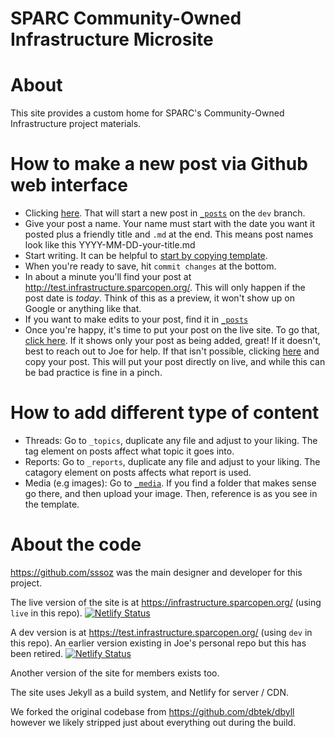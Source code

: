 SPARC Community-Owned Infrastructure Microsite
=====

# About

This site provides a custom home for SPARC's Community-Owned Infrastructure project materials.

# How to make a new post via Github web interface

* Clicking [here](https://github.com/sparcopen/infrastructure/new/dev/_posts). That will start a new post in [`_posts`](https://github.com/sparcopen/infrastructure/tree/dev/_posts) on the `dev` branch.
* Give your post a name. Your name must start with the date you want it posted plus a friendly title and `.md` at the end. This means post names look like this YYYY-MM-DD-your-title.md
* Start writing. It can be helpful to [start by copying template](https://github.com/sparcopen/infrastructure/edit/dev/_drafts/template.md).
* When you're ready to save, hit `commit changes` at the bottom.
* In about a minute you'll find your post at http://test.infrastructure.sparcopen.org/. This will only happen if the post date is *today*. Think of this as a preview, it won't show up on Google or anything like that.
* If you want to make edits to your post, find it in [`_posts`](https://github.com/sparcopen/infrastructure/tree/dev/_posts)
* Once you're happy, it's time to put your post on the live site. To go that, [click here](https://github.com/sparcopen/infrastructure/compare/dev?expand=1). If it shows only your post as being added, great! If it doesn't, best to reach out to Joe for help. If that isn't possible, clicking [here](https://github.com/sparcopen/infrastructure/new/live/_posts) and copy your post. This will put your post directly on live, and while this can be bad practice is fine in a pinch.

# How to add different type of content

* Threads: Go to `_topics`, duplicate any file and adjust to your liking. The tag element on posts affect what topic it goes into.
* Reports: Go to `_reports`, duplicate any file and adjust to your liking. The catagory element on posts affects what report is used.
* Media (e.g images): Go to [`_media`](https://github.com/sparcopen/infrastructure/tree/dev/media). If you find a folder that makes sense go there, and then upload your image. Then, reference is as you see in the template.

# About the code

https://github.com/sssoz was the main designer and developer for this project.

The live version of the site is at https://infrastructure.sparcopen.org/ (using `live` in this repo). [![Netlify Status](https://api.netlify.com/api/v1/badges/547e2215-6ab1-4a29-84f1-ef0d8fa8b508/deploy-status)](https://app.netlify.com/sites/upbeat-swirles-009f3e/deploys)

A dev version is at https://test.infrastructure.sparcopen.org/ (using `dev` in this repo). An earlier version existing in Joe's personal repo but this has been retired. [![Netlify Status](https://api.netlify.com/api/v1/badges/01cb4f7c-2d26-4eed-ba5b-70084a7ae9a6/deploy-status)](https://app.netlify.com/sites/keen-panini/deploys)

Another version of the site for members exists too.

The site uses Jekyll as a build system, and Netlify for server / CDN.

We forked the original codebase from https://github.com/dbtek/dbyll however we likely stripped just about everything out during the build.
